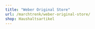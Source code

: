 ```yaml
---
title: "Weber Original Store"
url: /marchtrenk/weber-original-store/
shop: Haushaltsartikel
---
```

